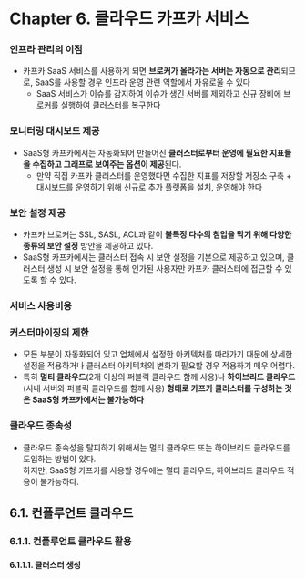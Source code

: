 # Chapter 6. 클라우드 카프카 서비스

### 인프라 관리의 이점
- 카프카 SaaS 서비스를 사용하게 되면 **브로커가 올라가는 서버는 자동으로 관리**되므로, SaaS를 사용할 경우 인프라 운영 관련 역할에서 자유로울 수 있다
  - SaaS 서비스가 이슈를 감지하여 이슈가 생긴 서버를 제외하고 신규 장비에 브로커를 실행하여 클러스터를 복구한다

### 모니터링 대시보드 제공
- SaaS형 카프카에서는 자동화되어 만들어진 **클러스터로부터 운영에 필요한 지표들을 수집하고 그래프로 보여주는 옵션이 제공**된다. 
  - 만약 직접 카프카 클러스터를 운영했다면 수집한 지표를 저장할 저장소 구축 + 대시보드를 운영하기 위해 신규로 추가 플랫폼을 설치, 운영해야 한다

### 보안 설정 제공
- 카프카 브로커는 SSL, SASL, ACL과 같이 **불특정 다수의 침입을 막기 위해 다양한 종류의 보안 설정** 방안을 제공하고 있다.
- SaaS형 카프카에서는 클러스터 접속 시 보안 설정을 기본으로 제공하고 있으며, 클러스터 생성 시 보안 설정을 통해 인가된 사용자만 카프카 클러스터에 접근할 수 있도록 할 수 있다.

### 서비스 사용비용

### 커스터마이징의 제한
- 모든 부분이 자동화되어 있고 업체에서 설정한 아키텍처를 따라가기 때문에 상세한 설정을 적용하거나 클러스터 아키텍처의 변화가 필요할 경우 적용하기 매우 어렵다.
- 특히 **멀티 클라우드**(2개 이상의 퍼블릭 클라우드 함께 사용)나 **하이브리드 클라우드**(사내 서버와 퍼블릭 클라우드를 함께 사용) **형태로 카프카 클러스터를 구성하는 것은 SaaS형 카프카에서는 불가능하다**

### 클라우드 종속성
- 클라우드 종속성을 탈피하기 위해서는 멀티 클라우드 또는 하이브리드 클라우드를 도입하는 방법이 있다. <br> 하지만, SaaS형 카프카를 사용할 경우에는 멀티 클라우드, 하이브리드 클라우드 적용이 불가능하다.


## 6.1. 컨플루언트 클라우드
### 6.1.1. 컨플루언트 클라우드 활용
#### 6.1.1.1. 클러스터 생성